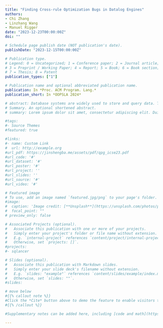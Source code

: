 ```yaml
---
title: "Finding Cross-rule Optimization Bugs in Datalog Engines"
authors:
- Chi Zhang
- Linzhang Wang
- Manuel Rigger
date: "2023-12-23T00:00:00Z"
doi: ""

# Schedule page publish date (NOT publication's date).
publishDate: "2023-12-15T00:00:00Z"

# Publication type.
# Legend: 0 = Uncategorized; 1 = Conference paper; 2 = Journal article;
# 3 = Preprint / Working Paper; 4 = Report; 5 = Book; 6 = Book section;
# 7 = Thesis; 8 = Patent
publication_types: ["1"]

# Publication name and optional abbreviated publication name.
publication: In *Proc. ACM Program. Lang.*
publication_short: In *OOPSLA 2024*

# abstract: Database systems are widely used to store and query data. Test oracles have been proposed to find logic bugs in such systems, that is, bugs that cause the database system to compute an incorrect result. To realize a fully automated testing approach, such test oracles are paired with a test case generation technique; a test case refers to a database state and a query on which the test oracle can be applied. In this work, we propose the concept of Query Plan Guidance (QPG) for guiding automated testing towards "interesting" test cases. SQL and other query languages are declarative. Thus, to execute a query, the database system translates every operator in the source language to one of potentially many so-called physical operators that can be executed; the tree of physical operators is referred to as the query plan. Our intuition is that by steering testing towards exploring diverse query plans, we also explore more interesting behaviors—some of which are potentially incorrect. To this end, we propose a mutation technique that gradually applies promising mutations to the database state, causing the DBMS to create diverse query plans for subsequent queries. We applied our method to three mature, widely-used, and extensively-tested database systems—SQLite, TiDB, and CockroachDB—and found 53 unique, previously unknown bugs. Our method exercises 4.85—408.48× more unique query plans than a naive random generation method and 7.46× more than a code coverage guidance method. Since most database systems—including commercial ones—expose query plans to the user, we consider QPG a generally applicable, black-box approach and believe that the core idea could also be applied in other contexts (e.g., to measure the quality of a test suite).
# Summary. An optional shortened abstract.
# summary: Lorem ipsum dolor sit amet, consectetur adipiscing elit. Duis posuere tellus ac convallis placerat. Proin tincidunt magna sed ex sollicitudin condimentum.

#tags:
#- Source Themes
#featured: true

#links:
#- name: Custom Link
#  url: http://example.org
#url_pdf: https://jinshengba.me/assets/pdf/qpg_icse23.pdf
#url_code: '#'
#url_dataset: '#'
#url_poster: '#'
#url_project: ''
#url_slides: ''
#url_source: '#'
#url_video: '#'

# Featured image
# To use, add an image named `featured.jpg/png` to your page's folder. 
#image:
#  caption: 'Image credit: [**Unsplash**](https://unsplash.com/photos/pLCdAaMFLTE)'
#  focal_point: ""
# preview_only: false

# Associated Projects (optional).
#   Associate this publication with one or more of your projects.
#   Simply enter your project's folder or file name without extension.
#   E.g. `internal-project` references `content/project/internal-project/index.md`.
#   Otherwise, set `projects: []`.
#projects:
#- sqlancer

# Slides (optional).
#   Associate this publication with Markdown slides.
#   Simply enter your slide deck's filename without extension.
#   E.g. `slides: "example"` references `content/slides/example/index.md`.
#   Otherwise, set `slides: ""`.
#slides:

# move below
#{{% callout note %}}
#Click the *Cite* button above to demo the feature to enable visitors to import publication metadata into their reference management software.
#{{% /callout %}}

#Supplementary notes can be added here, including [code and math](https://sourcethemes.com/academic/docs/writing-markdown-latex/).

---
```


